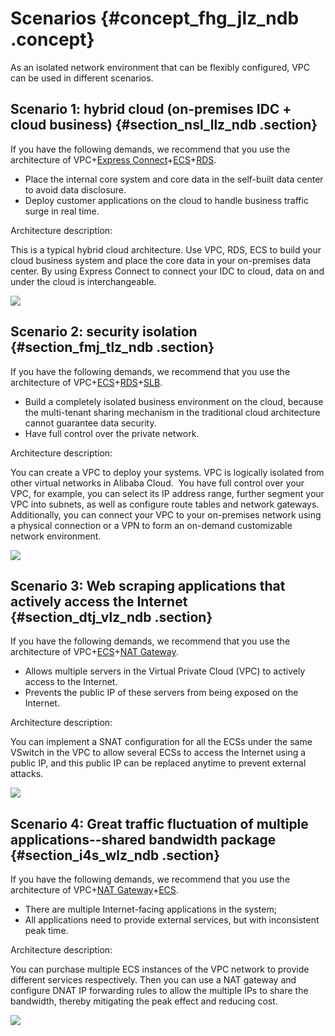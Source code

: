 # Scenarios {#concept_fhg_jlz_ndb .concept}

As an isolated network environment that can be flexibly configured, VPC can be used in different scenarios.

## Scenario 1: hybrid cloud \(on-premises IDC + cloud business\) {#section_nsl_llz_ndb .section}

If you have the following demands, we recommend that you use the architecture of VPC+[Express Connect](https://www.aliyun.com/product/expressconnect)+[ECS](https://www.aliyun.com/product/ecs)+[RDS](https://www.aliyun.com/product/rds).

-   Place the internal core system and core data in the self-built data center to avoid data disclosure.
-   Deploy customer applications on the cloud to handle business traffic surge in real time.

Architecture description:

This is a typical hybrid cloud architecture. Use VPC, RDS, ECS to build your cloud business system and place the core data in your on-premises data center. By using Express Connect to connect your IDC to cloud, data on and under the cloud is interchangeable.

![](http://static-aliyun-doc.oss-cn-hangzhou.aliyuncs.com/assets/img/13390/2767_en-US.png)

## Scenario 2: security isolation {#section_fmj_tlz_ndb .section}

If you have the following demands, we recommend that you use the architecture of VPC+[ECS](https://www.aliyun.com/product/ecs)+[RDS](https://www.aliyun.com/product/rds)+[SLB](https://www.aliyun.com/product/slb).

-   Build a completely isolated business environment on the cloud, because the multi-tenant sharing mechanism in the traditional cloud architecture cannot guarantee data security.
-   Have full control over the private network.

Architecture description:

You can create a VPC to deploy your systems. VPC is logically isolated from other virtual networks in Alibaba Cloud.  You have full control over your VPC, for example, you can select its IP address range, further segment your VPC into subnets, as well as configure route tables and network gateways.  Additionally, you can connect your VPC to your on-premises network using a physical connection or a VPN to form an on-demand customizable network environment. 

![](http://static-aliyun-doc.oss-cn-hangzhou.aliyuncs.com/assets/img/13390/2768_en-US.png)

## Scenario 3: Web scraping applications that actively access the Internet {#section_dtj_vlz_ndb .section}

If you have the following demands, we recommend that you use the architecture of VPC+[ECS](https://www.aliyun.com/product/ecs)+[NAT Gateway](https://www.aliyun.com/product/nat).

-   Allows multiple servers in the Virtual Private Cloud \(VPC\) to actively access to the Internet.
-   Prevents the public IP of these servers from being exposed on the Internet.

Architecture description:

You can implement a SNAT configuration for all the ECSs under the same VSwitch in the VPC to allow several ECSs to access the Internet using a public IP, and this public IP can be replaced anytime to prevent external attacks.

![](http://static-aliyun-doc.oss-cn-hangzhou.aliyuncs.com/assets/img/13390/2769_en-US.png)

## Scenario 4: Great traffic fluctuation of multiple applications--shared bandwidth package {#section_i4s_wlz_ndb .section}

If you have the following demands, we recommend that you use the architecture of VPC+[NAT Gateway](https://www.aliyun.com/product/nat)+[ECS](https://www.aliyun.com/product/ecs).

-   There are multiple Internet-facing applications in the system;
-   All applications need to provide external services, but with inconsistent peak time.

Architecture description:

You can purchase multiple ECS instances of the VPC network to provide different services respectively. Then you can use a NAT gateway and configure DNAT IP forwarding rules to allow the multiple IPs to share the bandwidth, thereby mitigating the peak effect and reducing cost.

![](http://static-aliyun-doc.oss-cn-hangzhou.aliyuncs.com/assets/img/13390/2770_en-US.png)

